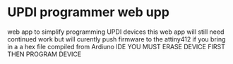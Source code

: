 # UPDI programmer web upp

web app to simplify programming UPDI devices 
this web app will still need continued work but will curently push firmware to the attiny412 
if you bring in a a hex file compiled from Ardiuno IDE 
YOU MUST ERASE DEVICE FIRST 
THEN PROGRAM DEVICE

